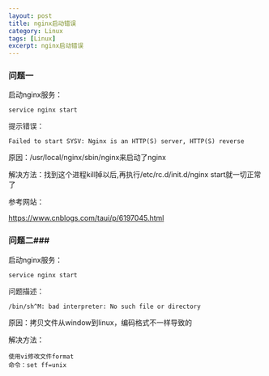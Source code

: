 ```yaml
---
layout: post
title: nginx启动错误
category: Linux
tags: [Linux]
excerpt: nginx启动错误
---
```

### 问题一 ###

启动nginx服务： 

    service nginx start

提示错误： 

    Failed to start SYSV: Nginx is an HTTP(S) server, HTTP(S) reverse


原因：/usr/local/nginx/sbin/nginx来启动了nginx

解决方法：找到这个进程kill掉以后,再执行/etc/rc.d/init.d/nginx start就一切正常了

参考网站：

<https://www.cnblogs.com/taui/p/6197045.html>

### 问题二###

启动nginx服务： 

    service nginx start


问题描述：

	/bin/sh^M: bad interpreter: No such file or directory

原因：拷贝文件从window到linux，编码格式不一样导致的

解决方法：

	使用vi修改文件format
	命令：set ff=unix